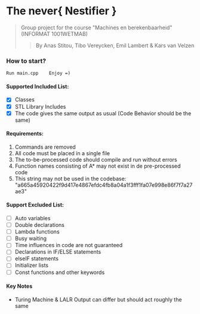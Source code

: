 # The never{ Nestifier }
> Group project for the course "Machines en berekenbaarheid" (INFORMAT 1001WETMAB)
> > By Anas Stitou, Tibo Vereycken, Emil Lambert & Kars van Velzen

### How to start?
    Run main.cpp    Enjoy =)

#### Supported Included List:
- [X] Classes
- [X] STL Library Includes
- [X] The code gives the same output as usual (Code Behavior should be the same)

#### Requirements:
1. Commands are removed 
2. All code must be placed in a single file 
3. The to-be-processed code should compile and run without errors 
4. Function names consisting of A* may not exist in de pre-processed code
5. This string may not be used in the codebase: "a665a45920422f9d417e4867efdc4fb8a04a1f3fff1fa07e998e86f7f7a27ae3"

#### Support Excluded List:
- [ ] Auto variables 
- [ ] Double declarations
- [ ] Lambda functions
- [ ] Busy waiting
- [ ] Time influences in code are not guaranteed
- [ ] Declarations in IF/ELSE statements
- [ ] elseIF statements
- [ ] Initializer lists
- [ ] Const functions and other keywords

#### Key Notes
- Turing Machine & LALR Output can differ but should act roughly the same
